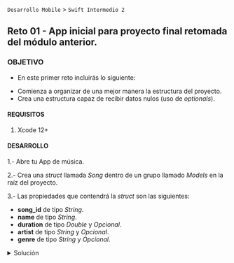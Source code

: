 
`Desarrollo Mobile` > `Swift Intermedio 2`

## Reto 01 - App inicial para proyecto final retomada del módulo anterior.

### OBJETIVO 

- En este primer reto incluirás lo siguiente:
* Comienza a organizar de una mejor manera la estructura del proyecto.
* Crea una estructura capaz de recibir datos nulos (uso de _optionals_).

#### REQUISITOS 

1. Xcode 12+

#### DESARROLLO

1.- Abre tu App de música.

2.- Crea una _struct_ llamada _Song_ dentro de un grupo llamado _Models_ en la raíz del proyecto.

3.- Las propiedades que contendrá la _struct_ son las siguientes:
* **song_id** de tipo _String_.
* **name** de tipo _String_.
* **duration** de tipo _Double_ y _Opcional_.
* **artist** de tipo _String_ y _Opcional_.
* **genre** de tipo _String_ y _Opcional_.

<details>
        <summary>Solución</summary>
        <p> Abrir el proyecto.</p>
        <p> Crear un Grupo llamado Models</p>
        <p> Crear un archivo tipo <i>Swift File</i> llamado Song</p>
        <p> Agregar las propiedades enlistadas, las marcadas cómo optional, deberán terminar con ?</p>
</details>